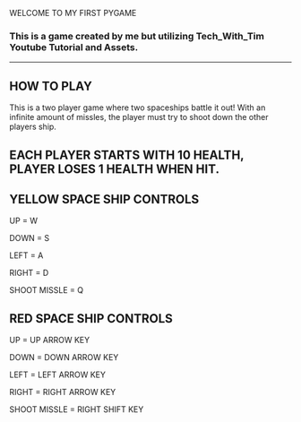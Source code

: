 WELCOME TO MY FIRST PYGAME  
### This is a game created by me but utilizing Tech_With_Tim Youtube Tutorial and Assets.
----------------------------------------------------------------------------------------
## HOW TO PLAY
This is a two player game where two spaceships battle it out! With an infinite amount of 
missles, the player must try to shoot down the other players ship.

## EACH PLAYER STARTS WITH 10 HEALTH, PLAYER LOSES **1** HEALTH WHEN HIT.

## YELLOW SPACE SHIP CONTROLS
UP = W

DOWN = S

LEFT = A

RIGHT = D

SHOOT MISSLE = Q

## RED SPACE SHIP CONTROLS
UP = UP ARROW KEY

DOWN = DOWN ARROW KEY

LEFT = LEFT ARROW KEY

RIGHT = RIGHT ARROW KEY

SHOOT MISSLE = RIGHT SHIFT KEY




